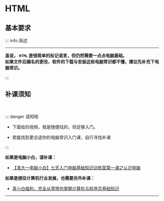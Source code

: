 # HTML


## 基本要求

::: info  <Badge type='info'>简述</Badge>

---

**虽说， `HTML` 是很简单的标记语言，但仍然需要一点点电脑基础。<br/> 如果文件后缀名的更改、软件的下载与安装这些电脑常识都不懂，建议先补充下电脑常识。**

:::

## 补课须知

<br>

::: danger  <Badge type='danger'>请知晓</Badge>

- 下面给的视频，我是随便找的，但足够入门。

- 若能找到更合适你的电脑常识入门课，自行寻找补课

:::

**如果是电脑小白，请补课：**

- [【准大一电脑小白】七天入门电脑基础知识训练营第一课之认识电脑](https://www.bilibili.com/video/BV1mN411h7md/?spm_id_from=333.788&vd_source=e69282b186363aa56c436669fa5b11e8)


**如果是想往计算机行业发展，也需要另外补课：**

- [真小白福利，完全从零带你掌握计算机与程序员基础知识](https://www.bilibili.com/video/BV1YA411871j/?p=4&spm_id_from=pageDriver&vd_source=e69282b186363aa56c436669fa5b11e8)

---


